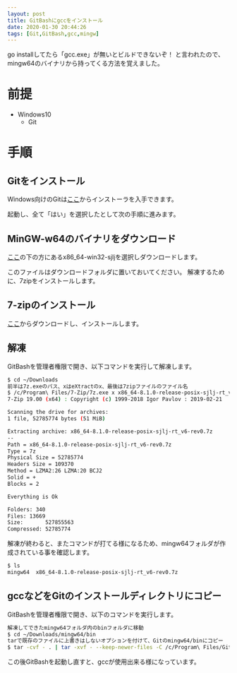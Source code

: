 ```yaml
---
layout: post
title: GitBashにgccをインストール
date: 2020-01-30 20:44:26
tags: [Git,GitBash,gcc,mingw]
---
```


go installしてたら「gcc.exe」が無いとビルドできないぞ！
と言われたので、mingw64のバイナリから持ってくる方法を覚えました。

# 前提

- Windows10
  - Git

# 手順

## Gitをインストール

Windows向けのGitは[ここ](https://git-scm.com/download/win)からインストーラを入手できます。

起動し、全て「はい」を選択したとして次の手順に進みます。

## MinGW-w64のバイナリをダウンロード

[ここ](https://sourceforge.net/projects/mingw-w64/files/External%20binary%20packages%20%28Win64%20hosted%29/)の下の方にあるx86_64-win32-sjljを選択しダウンロードします。

このファイルはダウンロードフォルダに置いておいてください。
解凍するために、7zipをインストールします。

## 7-zipのインストール

[ここ](https://www.7-zip.org/)からダウンロードし、インストールします。

## 解凍

GitBashを管理者権限で開き、以下コマンドを実行して解凍します。

```bash
$ cd ~/Downloads
前半は7z.exeのパス、xはeXtractのx、最後は7zipファイルのファイル名
$ /c/Program\ Files/7-Zip/7z.exe x x86_64-8.1.0-release-posix-sjlj-rt_v6-rev0.7z
7-Zip 19.00 (x64) : Copyright (c) 1999-2018 Igor Pavlov : 2019-02-21

Scanning the drive for archives:
1 file, 52785774 bytes (51 MiB)

Extracting archive: x86_64-8.1.0-release-posix-sjlj-rt_v6-rev0.7z
--
Path = x86_64-8.1.0-release-posix-sjlj-rt_v6-rev0.7z
Type = 7z
Physical Size = 52785774
Headers Size = 109370
Method = LZMA2:26 LZMA:20 BCJ2
Solid = +
Blocks = 2

Everything is Ok

Folders: 340
Files: 13669
Size:       527855563
Compressed: 52785774
```

解凍が終わると、またコマンドが打てる様になるため、mingw64フォルダが作成されている事を確認します。

```bash
$ ls
mingw64  x86_64-8.1.0-release-posix-sjlj-rt_v6-rev0.7z
```

## gccなどをGitのインストールディレクトリにコピー

GitBashを管理者権限で開き、以下のコマンドを実行します。

```bash
解凍してできたmingw64フォルダ内のbinフォルダに移動
$ cd ~/Downloads/mingw64/bin
tarで既存のファイルに上書きはしないオプションを付けて、Gitのmingw64/binにコピー
$ tar -cvf - . | tar -xvf - --keep-newer-files -C /c/Program\ Files/Git/mingw64/bin/
```

この後GitBashを起動し直すと、gccが使用出来る様になっています。
